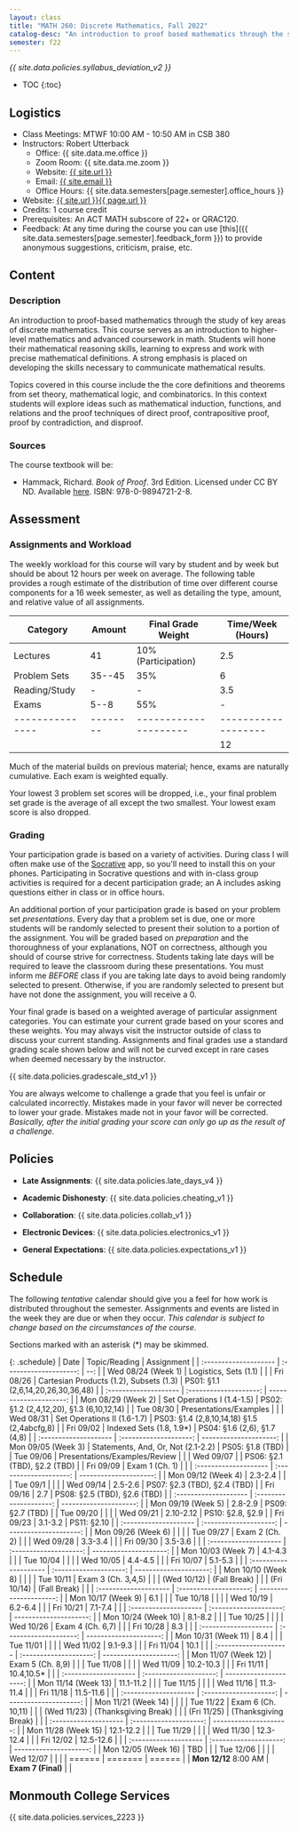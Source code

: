 ```yaml
---
layout: class
title: "MATH 260: Discrete Mathematics, Fall 2022"
catalog-desc: "An introduction to proof based mathematics through the study of key areas of discrete mathematics."
semester: f22
---
```


*{{ site.data.policies.syllabus_deviation_v2 }}*

* TOC
{:toc}

## Logistics

* Class Meetings: MTWF 10:00 AM - 10:50 AM in CSB 380
* Instructors: Robert Utterback
  * Office: {{ site.data.me.office }}
  * Zoom Room: {{ site.data.me.zoom }}
  * Website: <a href="{{ site.url }}">{{ site.url }}</a>
  * Email: <a href="mailto:{{ site.email }}">{{ site.email }}</a>
  * Office Hours: {{ site.data.semesters[page.semester].office_hours }}
* Website: <a href="{{ site.url }}{{ page.url }}">{{ site.url }}{{ page.url }}</a>
* Credits: 1 course credit
* Prerequisites: An ACT MATH subscore of 22+ or QRAC120.
* Feedback: At any time during the course you can use
  [this]({{ site.data.semesters[page.semester].feedback_form }}) to provide
  anonymous suggestions, criticism, praise, etc.

## Content

### Description
An introduction to proof-based mathematics through the study of key
areas of discrete mathematics. This course serves as an introduction
to higher-level mathematics and advanced coursework in math. Students
will hone their mathematical reasoning skills, learning to express and
work with precise mathematical definitions. A strong emphasis is
placed on developing the skills necessary to communicate mathematical
results.

Topics covered in this course include the the core definitions and
theorems from set theory, mathematical logic, and combinatorics.  In
this context students will explore ideas such as mathematical
induction, functions, and relations and the proof techniques of direct
proof, contrapositive proof, proof by contradiction, and disproof.

### Sources

The course textbook will be:

* Hammack, Richard. _Book of Proof_. 3rd Edition. Licensed under CC BY
  ND. Available
  [here](http://www.people.vcu.edu/~rhammack/BookOfProof/). ISBN:
  978-0-9894721-2-8.

## Assessment

### Assignments and Workload
The weekly workload for this course will vary by student and by week
but should be about 12 hours per week on average. The following table
provides a rough estimate of the distribution of time over different
course components for a 16 week semester, as well as detailing the
type, amount, and relative value of all assignments.

| Category      | Amount | Final Grade Weight  | Time/Week (Hours) |
|---------------|--------|---------------------|-------------------|
| Lectures      | 41     | 10% (Participation) | 2.5               |
| Problem Sets  | 35--45 | 35%                 | 6                 |
| Reading/Study | -      | -                   | 3.5               |
| Exams         | 5--8   | 55%                 | -                 |
|---------------|--------|---------------------|-------------------|
|               |        |                     | 12                |

Much of the material builds on previous material; hence, exams are
naturally cumulative. Each exam is weighted equally.

Your lowest 3 problem set scores will be dropped, i.e., your final
problem set grade is the average of all except the two smallest. Your
lowest exam score is also dropped.

### Grading

Your participation grade is based on a variety of activities. During
class I will often make use of the [Socrative](https://socrative.com)
app, so you'll need to install this on your phones. Participating in
Socrative questions and with in-class group activities is required for
a decent participation grade; an A includes asking questions either in
class or in office hours.

An additional portion of your participation grade is based on your
problem set *presentations*. Every day that a problem set is due, one
or more students will be randomly selected to present their solution
to a portion of the assignment. You will be graded based on
*preparation* and the thoroughness of your explanations, NOT on
correctness, although you should of course strive for
correctness. Students taking late days will be required to leave the
classroom during these presentations. You must inform me *BEFORE*
class if you are taking late days to avoid being randomly selected to
present. Otherwise, if you are randomly selected to present but have
not done the assignment, you will receive a 0.

Your final grade is based on a weighted average of particular
assignment categories. You can estimate your current grade based on
your scores and these weights. You may always visit the instructor
outside of class to discuss your current standing. Assignments and
final grades use a standard grading scale shown below and will not
be curved except in rare cases when deemed necessary by the
instructor.

{{ site.data.policies.gradescale_std_v1 }}

You are always welcome to challenge a grade that you feel is unfair or
calculated incorrectly. Mistakes made in your favor will never be
corrected to lower your grade. Mistakes made not in your favor will be
corrected. *Basically, after the initial grading your score can only
go up as the result of a challenge.*

## Policies

* **Late Assignments**: {{ site.data.policies.late_days_v4 }}

* **Academic Dishonesty**: {{ site.data.policies.cheating_v1 }}

* **Collaboration**: {{ site.data.policies.collab_v1 }}

* **Electronic Devices**: {{ site.data.policies.electronics_v1 }}

* **General Expectations**: {{ site.data.policies.expectations_v1 }}

## Schedule
The following *tentative* calendar should give you a feel for how work is
distributed throughout the semester. Assignments and events are listed
in the week they are due or when they occur. *This calendar is subject
to change based on the circumstances of the course*.

Sections marked with an asterisk (*) may be skimmed.

{: .schedule}
| Date                  | Topic/Reading                           | Assignment                                  |
| :-------------------- | :--------------------:                  | --:                                         |
| Wed 08/24 (Week 1)    | Logistics, Sets (1.1)                   |                                             |
| Fri 08/26             | Cartesian Products (1.2), Subsets (1.3) | PS01: §1.1 (2,6,14,20,26,30,36,48)          |
| :-------------------- | :--------------------:                  | ---------------------:                      |
| Mon 08/29 (Week 2)    | Set Operations I (1.4-1.5)              | PS02: §1.2 (2,4,12,20), §1.3 (6,10,12,14)   |
| Tue 08/30             | Presentations/Examples                  |                                             |
| Wed 08/31             | Set Operations II (1.6-1.7)             | PS03: §1.4 (2,8,10,14,18) §1.5 (2,4abcfg,8) |
| Fri 09/02             | Indexed Sets (1.8, 1.9\*)               | PS04: §1.6 (2,6), §1.7 (4,8)                |
| :-------------------- | :--------------------:                  | ---------------------:                      |
| Mon 09/05 (Week 3)    | Statements, And, Or, Not (2.1-2.2)      | PS05: §1.8 (TBD)                            |
| Tue 09/06             | Presentations/Examples/Review           |                                             |
| Wed 09/07             |                                         | PS06: §2.1 (TBD), §2.2 (TBD)                |
| Fri 09/09             | Exam 1 (Ch. 1)                          |                                             |
| :-------------------- | :--------------------:                  | ---------------------:                      |
| Mon 09/12 (Week 4)    | 2.3-2.4                                 |                                             |
| Tue 09/1              |                                         |                                             |
| Wed 09/14             | 2.5-2.6                                 | PS07: §2.3 (TBD), §2.4 (TBD)                |
| Fri 09/16             | 2.7                                     | PS08: §2.5 (TBD), §2.6 (TBD)                |
| :-------------------- | :--------------------:                  | ---------------------:                      |
| Mon 09/19 (Week 5)    | 2.8-2.9                                 | PS09: §2.7 (TBD)                            |
| Tue 09/20             |                                         |                                             |
| Wed 09/21             | 2.10-2.12                               | PS10: §2.8, §2.9                            |
| Fri 09/23             | 3.1-3.2                                 | PS11: §2.10                                 |
| :-------------------- | :--------------------:                  | ---------------------:                      |
| Mon 09/26 (Week 6)    |                                         |                                             |
| Tue 09/27             | Exam 2 (Ch. 2)                          |                                             |
| Wed 09/28             | 3.3-3.4                                 |                                             |
| Fri 09/30             | 3.5-3.6                                 |                                             |
| :-------------------- | :--------------------:                  | ---------------------:                      |
| Mon 10/03 (Week 7)    | 4.1-4.3                                 |                                             |
| Tue 10/04             |                                         |                                             |
| Wed 10/05             | 4.4-4.5                                 |                                             |
| Fri 10/07             | 5.1-5.3                                 |                                             |
| :-------------------- | :--------------------:                  | ---------------------:                      |
| Mon 10/10 (Week 8)    |                                         |                                             |
| Tue 10/11             | Exam 3 (Ch. 3,4,5)                      |                                             |
| (Wed 10/12)           | (Fall Break)                            |                                             |
| (Fri 10/14)           | (Fall Break)                            |                                             |
| :-------------------- | :--------------------:                  | ---------------------:                      |
| Mon 10/17 (Week 9)    | 6.1                                     |                                             |
| Tue 10/18             |                                         |                                             |
| Wed 10/19             | 6.2-6.4                                 |                                             |
| Fri 10/21             | 7.1-7.4                                 |                                             |
| :-------------------- | :--------------------:                  | ---------------------:                      |
| Mon 10/24 (Week 10)   | 8.1-8.2                                 |                                             |
| Tue 10/25             |                                         |                                             |
| Wed 10/26             | Exam 4 (Ch. 6,7)                        |                                             |
| Fri 10/28             | 8.3                                     |                                             |
| :-------------------- | :--------------------:                  | ---------------------:                      |
| Mon 10/31 (Week 11)   | 8.4                                     |                                             |
| Tue 11/01             |                                         |                                             |
| Wed 11/02             | 9.1-9.3                                 |                                             |
| Fri 11/04             | 10.1                                    |                                             |
| :-------------------- | :--------------------:                  | ---------------------:                      |
| Mon 11/07 (Week 12)   | Exam 5 (Ch. 8,9)                        |                                             |
| Tue 11/08             |                                         |                                             |
| Wed 11/09             | 10.2-10.3                               |                                             |
| Fri 11/11             | 10.4,10.5\*                             |                                             |
| :-------------------- | :--------------------:                  | ---------------------:                      |
| Mon 11/14 (Week 13)   | 11.1-11.2                               |                                             |
| Tue 11/15             |                                         |                                             |
| Wed 11/16             | 11.3-11.4                               |                                             |
| Fri 11/18             | 11.5-11.6                               |                                             |
| :-------------------- | :--------------------:                  | ---------------------:                      |
| Mon 11/21 (Week 14)   |                                         |                                             |
| Tue 11/22             | Exam 6 (Ch. 10,11)                      |                                             |
| (Wed 11/23)           | (Thanksgiving Break)                    |                                             |
| (Fri 11/25)           | (Thanksgiving Break)                    |                                             |
| :-------------------- | :--------------------:                  | ---------------------:                      |
| Mon 11/28 (Week 15)   | 12.1-12.2                               |                                             |
| Tue 11/29             |                                         |                                             |
| Wed 11/30             | 12.3-12.4                               |                                             |
| Fri 12/02             | 12.5-12.6                               |                                             |
| :-------------------- | :--------------------:                  | ---------------------:                      |
| Mon 12/05 (Week 16)   | TBD                                     |                                             |
| Tue 12/06             |                                         |                                             |
| Wed 12/07             |                                         |                                             |
| ======                | =======                                 | ======                                      |
| **Mon 12/12** 8:00 AM | **Exam 7 (Final)**                      |                                             |

## Monmouth College Services

{{ site.data.policies.services_2223 }}
